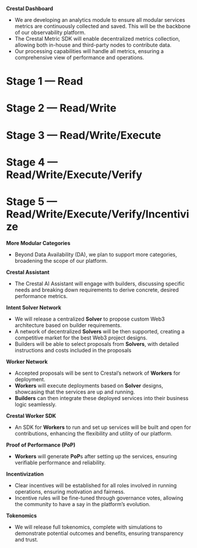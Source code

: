 **Crestal Dashboard**

*   We are developing an analytics module to ensure all modular services metrics are continuously collected and saved. This will be the backbone of our observability platform.
*   The Crestal Metric SDK will enable decentralized metrics collection, allowing both in-house and third-party nodes to contribute data.
*   Our processing capabilities will handle all metrics, ensuring a comprehensive view of performance and operations.


# Stage 1 — Read
# Stage 2 — Read/Write

# Stage 3 — Read/Write/Execute
# Stage 4 — Read/Write/Execute/Verify
# Stage 5 — Read/Write/Execute/Verify/Incentivize

**More Modular Categories**

-   Beyond Data Availability (DA), we plan to support more categories, broadening the scope of our platform.

**Crestal Assistant**

-   The Crestal AI Assistant will engage with builders, discussing specific needs and breaking down requirements to derive concrete, desired performance metrics.

**Intent Solver Network**

-   We will release a centralized  **Solver** to propose custom Web3 architecture based on builder requirements.
-   A network of decentralized  **Solvers** will be then supported, creating a competitive market for the best Web3 project designs.
-   Builders will be able to select proposals from  **Solvers**, with detailed instructions and costs included in the proposals

**Worker Network**

-   Accepted proposals will be sent to Crestal’s network of  **Workers** for deployment.
-   **Workers** will execute deployments based on  **Solver**  designs, showcasing that the services are up and running.
-   **Builders** can then integrate these deployed services into their business logic seamlessly.

**Crestal Worker SDK**

-   An SDK for  **Workers** to run and set up services will be built and open for contributions, enhancing the flexibility and utility of our platform.

**Proof of Performance (PoP)**

-   **Workers** will generate  **PoP**s after setting up the services, ensuring verifiable performance and reliability.

**Incentivization**

-   Clear incentives will be established for all roles involved in running operations, ensuring motivation and fairness.
-   Incentive rules will be fine-tuned through governance votes, allowing the community to have a say in the platform’s evolution.

**Tokenomics**

-   We will release full tokenomics, complete with simulations to demonstrate potential outcomes and benefits, ensuring transparency and trust.